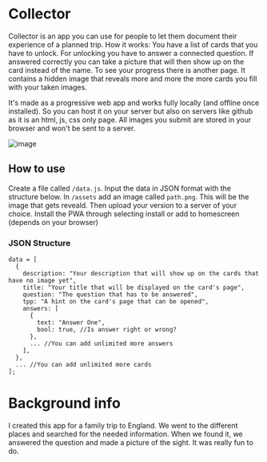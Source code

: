 # Collector

Collector is an app you can use for people to let them document their experience of a planned trip. How it works: You have a list of cards that you have to unlock. For unlocking you have to answer a connected question. If answered correctly you can take a picture that will then show up on the card instead of the name. To see your progress there is another page. It contains a hidden image that reveals more and more the more cards you fill with your taken images.

It's made as a progressive web app and works fully locally (and offline once installed). So you can host it on your server but also on servers like github as it is an html, js, css only page. All images you submit are stored in your browser and won't be sent to a server.

![image](https://github.com/user-attachments/assets/4b1a978f-2979-439f-a594-e4c17f661bb2)


## How to use

Create a file called `/data.js`. Input the data in JSON format with the structure below. In `/assets` add an image called `path.png`. This will be the image that gets reveald. Then upload your version to a server of your choice. Install the PWA through selecting install or add to homescreen (depends on your browser)

### JSON Structure

```
data = [
  {
    description: "Your description that will show up on the cards that have no image yet",
    title: "Your title that will be displayed on the card's page",
    question: "The question that has to be answered",
    tpp: "A hint on the card's page that can be opened",
    answers: [
      {
        text: "Answer One",
        bool: true, //Is answer right or wrong?
      },
      ... //You can add unlimited more answers
    ],
  },
  ... //You can add unlimited more cards
];
```

# Background info

I created this app for a family trip to England. We went to the different places and searched for the needed information. When we found it, we answered the question and made a picture of the sight. It was really fun to do.
